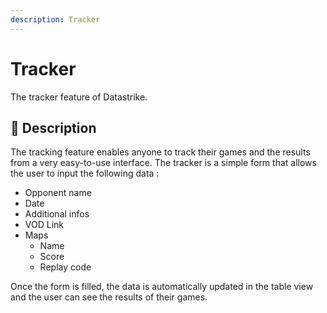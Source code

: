 ```yaml
---
description: Tracker
---
```


# Tracker
The tracker feature of Datastrike.

## 🚀 Description
The tracking feature enables anyone to track their games and the results from a very easy-to-use interface. The tracker is a simple form that allows the user to input the following data :
- Opponent name
- Date
- Additional infos
- VOD Link
- Maps
    - Name
    - Score
    - Replay code

Once the form is filled, the data is automatically updated in the table view and the user can see the results of their games. 